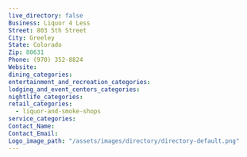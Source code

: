 ```yaml
---
live_directory: false
Business: Liquor 4 Less
Street: 803 5th Street
City: Greeley
State: Colorado
Zip: 80631
Phone: (970) 352-8824
Website:
dining_categories:
entertainment_and_recreation_categories:
lodging_and_event_centers_categories:
nightlife_categories:
retail_categories:
  - liquor-and-smoke-shops
service_categories:
Contact_Name:
Contact_Email:
Logo_image_path: "/assets/images/directory/directory-default.png"
---
```



